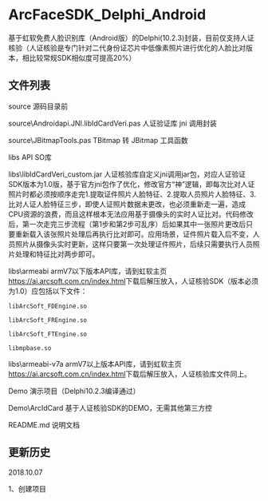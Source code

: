 ﻿# ArcFaceSDK_Delphi_Android
基于虹软免费人脸识别库（Android版）的Delphi(10.2.3)封装，目前仅支持人证核验（人证核验是专门针对二代身份证芯片中低像素照片进行优化的人脸比对版本，相比较常规SDK相似度可提高20%）

## 文件列表

source	源码目录前

source\Androidapi.JNI.libIdCardVeri.pas	人证验证库 jni 调用封装

source\JBitmapTools.pas	TBitmap 转 JBitmap 工具函数

libs	API SO库

libs\libIdCardVeri_custom.jar	人证核验库自定义jni调用jar包，对应人证验证SDK版本为1.0版，基于官方jni包作了优化，修改官方“神”逻辑，即每次比对人证照片时都必须按顺序走完1.提取证件照片人脸特征、2.提取人员照片人脸特征、3.比对人证人脸特征三步，即使人证照片数据未更改，也必须重新走一遍，造成CPU资源的浪费，而且这样根本无法应用基于摄像头的实时人证比对。代码修改后，第一次走完三步流程（第1步和第2步可乱序）后如果其中一张照片更改后只要重新载入该张照片处理后再执行比对即可。应用场景，证件照片载入后不变，人员照片从摄像头实时更新，这样只要第一次处理证件照片，后续只需要执行人员照片处理和特征比对两步即可。

libs\armeabi	armV7以下版本API库，请到虹软主页<https://ai.arcsoft.com.cn/index.html>下载后解压放入，人证核验SDK（版本必须为1.0）应包括以下文件：

	libArcSoft_FDEngine.so

	libArcSoft_FREngine.so

	libArcSoft_FTEngine.so

	libmpbase.so

libs\armeabi-v7a	armV7以上版本API库，请到虹软主页<https://ai.arcsoft.com.cn/index.html>下载后解压放入，人证核验库文件同上。

Demo	演示项目（Delphi10.2.3编译通过）

Demo\ArcIdCard	基于人证核验SDK的DEMO，无需其他第三方控

README.md	说明文档


## 更新历史

2018.10.07

1、创建项目
